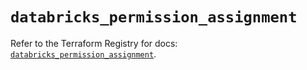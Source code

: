 # `databricks_permission_assignment`

Refer to the Terraform Registry for docs: [`databricks_permission_assignment`](https://registry.terraform.io/providers/databricks/databricks/1.77.0/docs/resources/permission_assignment).

